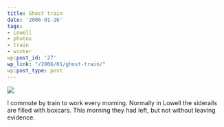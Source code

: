 ```yaml
---
title: Ghost train
date: '2006-01-26'
tags:
- Lowell
- photos
- train
- winter
wp:post_id: '27'
wp_link: "/2006/01/ghost-train/"
wp:post_type: post
---
```


[ ![](http://farm1.static.flickr.com/34/91590209_5c74999e39.jpg) ](http://www.flickr.com/photos/atomicworkshop/91590209/)

I commute by train to work every morning. Normally in Lowell the siderails are filled with boxcars. This morning they had left, but not without leaving evidence.
